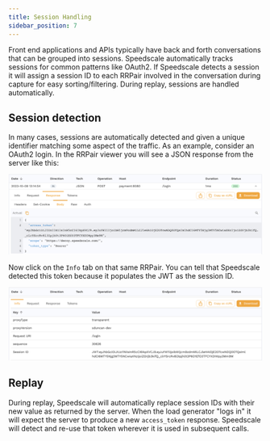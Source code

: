 ```yaml
---
title: Session Handling
sidebar_position: 7
---
```


Front end applications and APIs typically have back and forth conversations that can be grouped into sessions.  Speedscale automatically tracks sessions for common patterns like OAuth2. If Speedscale detects a session it will assign a session ID to each RRPair involved in the conversation during capture for easy sorting/filtering. During replay, sessions are handled automatically.

## Session detection

In many cases, sessions are automatically detected and given a unique identifier matching some aspect of the traffic. As an example, consider an OAuth2 login. In the RRPair viewer you will see a JSON response from the server like this:

![access_token](./sessions/access_token.png)

Now click on the `Info` tab on that same RRPair. You can tell that Speedscale detected this token because it populates the JWT as the session ID.

![session_id](./sessions/session_id.png)

## Replay

During replay, Speedscale will automatically replace session IDs with their new value as returned by the server. When the load generator "logs in" it will expect the server to produce a new `access_token` response. Speedscale will detect and re-use that token wherever it is used in subsequent calls.